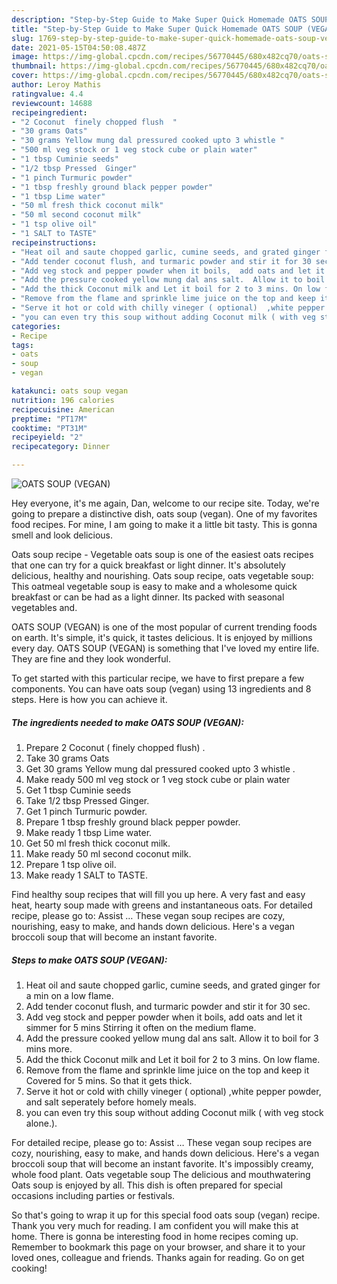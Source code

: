 ```yaml
---
description: "Step-by-Step Guide to Make Super Quick Homemade OATS SOUP (VEGAN)"
title: "Step-by-Step Guide to Make Super Quick Homemade OATS SOUP (VEGAN)"
slug: 1769-step-by-step-guide-to-make-super-quick-homemade-oats-soup-vegan
date: 2021-05-15T04:50:08.487Z
image: https://img-global.cpcdn.com/recipes/56770445/680x482cq70/oats-soup-vegan-recipe-main-photo.jpg
thumbnail: https://img-global.cpcdn.com/recipes/56770445/680x482cq70/oats-soup-vegan-recipe-main-photo.jpg
cover: https://img-global.cpcdn.com/recipes/56770445/680x482cq70/oats-soup-vegan-recipe-main-photo.jpg
author: Leroy Mathis
ratingvalue: 4.4
reviewcount: 14688
recipeingredient:
- "2 Coconut  finely chopped flush  "
- "30 grams Oats"
- "30 grams Yellow mung dal pressured cooked upto 3 whistle "
- "500 ml veg stock or 1 veg stock cube or plain water"
- "1 tbsp Cuminie seeds"
- "1/2 tbsp Pressed  Ginger"
- "1 pinch Turmuric powder"
- "1 tbsp freshly ground black pepper powder"
- "1 tbsp Lime water"
- "50 ml fresh thick coconut milk"
- "50 ml second coconut milk"
- "1 tsp olive oil"
- "1 SALT to TASTE"
recipeinstructions:
- "Heat oil and saute chopped garlic, cumine seeds, and grated ginger for a min on a low flame."
- "Add tender coconut flush, and turmaric powder and stir it for 30 sec."
- "Add veg stock and pepper powder when it boils,  add oats and let it simmer for 5 mins Stirring it often on the medium flame."
- "Add the pressure cooked yellow mung dal ans salt.  Allow it to boil for 3 mins more."
- "Add the thick Coconut milk and Let it boil for 2 to 3 mins. On low flame."
- "Remove from the flame and sprinkle lime juice on the top and keep it Covered for 5 mins.  So that it gets thick."
- "Serve it hot or cold with chilly vineger ( optional)  ,white pepper powder, and salt seperately before homely meals."
- "you can even try this soup without adding Coconut milk ( with veg stock alone.)."
categories:
- Recipe
tags:
- oats
- soup
- vegan

katakunci: oats soup vegan 
nutrition: 196 calories
recipecuisine: American
preptime: "PT17M"
cooktime: "PT31M"
recipeyield: "2"
recipecategory: Dinner

---
```



![OATS SOUP (VEGAN)](https://img-global.cpcdn.com/recipes/56770445/680x482cq70/oats-soup-vegan-recipe-main-photo.jpg)

Hey everyone, it's me again, Dan, welcome to our recipe site. Today, we're going to prepare a distinctive dish, oats soup (vegan). One of my favorites food recipes. For mine, I am going to make it a little bit tasty. This is gonna smell and look delicious.

Oats soup recipe - Vegetable oats soup is one of the easiest oats recipes that one can try for a quick breakfast or light dinner. It&#39;s absolutely delicious, healthy and nourishing. Oats soup recipe, oats vegetable soup: This oatmeal vegetable soup is easy to make and a wholesome quick breakfast or can be had as a light dinner. Its packed with seasonal vegetables and.

OATS SOUP (VEGAN) is one of the most popular of current trending foods on earth. It's simple, it's quick, it tastes delicious. It is enjoyed by millions every day. OATS SOUP (VEGAN) is something that I've loved my entire life. They are fine and they look wonderful.


To get started with this particular recipe, we have to first prepare a few components. You can have oats soup (vegan) using 13 ingredients and 8 steps. Here is how you can achieve it.

<!--inarticleads1-->

##### The ingredients needed to make OATS SOUP (VEGAN):

1. Prepare 2 Coconut ( finely chopped flush)  .
1. Take 30 grams Oats
1. Get 30 grams Yellow mung dal pressured cooked upto 3 whistle .
1. Make ready 500 ml veg stock or 1 veg stock cube or plain water
1. Get 1 tbsp Cuminie seeds
1. Take 1/2 tbsp Pressed  Ginger.
1. Get 1 pinch Turmuric powder.
1. Prepare 1 tbsp freshly ground black pepper powder.
1. Make ready 1 tbsp Lime water.
1. Get 50 ml fresh thick coconut milk.
1. Make ready 50 ml second coconut milk.
1. Prepare 1 tsp olive oil.
1. Make ready 1 SALT to TASTE.


Find healthy soup recipes that will fill you up here. A very fast and easy heat, hearty soup made with greens and instantaneous oats. For detailed recipe, please go to: Assist … These vegan soup recipes are cozy, nourishing, easy to make, and hands down delicious. Here&#39;s a vegan broccoli soup that will become an instant favorite. 

<!--inarticleads2-->

##### Steps to make OATS SOUP (VEGAN):

1. Heat oil and saute chopped garlic, cumine seeds, and grated ginger for a min on a low flame.
1. Add tender coconut flush, and turmaric powder and stir it for 30 sec.
1. Add veg stock and pepper powder when it boils,  add oats and let it simmer for 5 mins Stirring it often on the medium flame.
1. Add the pressure cooked yellow mung dal ans salt.  Allow it to boil for 3 mins more.
1. Add the thick Coconut milk and Let it boil for 2 to 3 mins. On low flame.
1. Remove from the flame and sprinkle lime juice on the top and keep it Covered for 5 mins.  So that it gets thick.
1. Serve it hot or cold with chilly vineger ( optional)  ,white pepper powder, and salt seperately before homely meals.
1. you can even try this soup without adding Coconut milk ( with veg stock alone.).


For detailed recipe, please go to: Assist … These vegan soup recipes are cozy, nourishing, easy to make, and hands down delicious. Here&#39;s a vegan broccoli soup that will become an instant favorite. It&#39;s impossibly creamy, whole food plant. Oats vegetable soup The delicious and mouthwatering Oats soup is enjoyed by all. This dish is often prepared for special occasions including parties or festivals. 

So that's going to wrap it up for this special food oats soup (vegan) recipe. Thank you very much for reading. I am confident you will make this at home. There is gonna be interesting food in home recipes coming up. Remember to bookmark this page on your browser, and share it to your loved ones, colleague and friends. Thanks again for reading. Go on get cooking!

